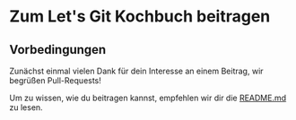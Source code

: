 # Zum Let's Git Kochbuch beitragen

## Vorbedingungen
Zunächst einmal vielen Dank für dein Interesse an einem Beitrag, wir begrüßen Pull-Requests!

Um zu wissen, wie du beitragen kannst, empfehlen wir dir die [README.md](README.md) zu lesen.
